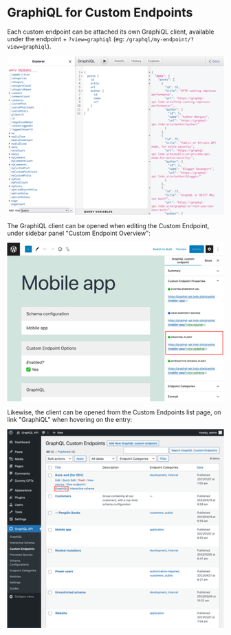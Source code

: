 # GraphiQL for Custom Endpoints

Each custom endpoint can be attached its own GraphiQL client, available under the endpoint + `?view=graphiql` (eg: `/graphql/my-endpoint/?view=graphiql`).

![Custom endpoint's GraphiQL client](../../images/custom-endpoint-graphiql.png "Custom endpoint's GraphiQL client")

The GraphiQL client can be opened when editing the Custom Endpoint, under sidebar panel "Custom Endpoint Overview":

![Custom endpoint's link to the GraphiQL client in the editor](../../images/custom-endpoint-overview-graphiql.png "Custom endpoint's link to the GraphiQL client in the editor")

Likewise, the client can be opened from the Custom Endpoints list page, on link "GraphiQL" when hovering on the entry:

![Custom endpoint's link to the GraphiQL client in the list](../../images/custom-endpoints-actions-graphiql.png "Custom endpoint's link to the GraphiQL client in the list")

